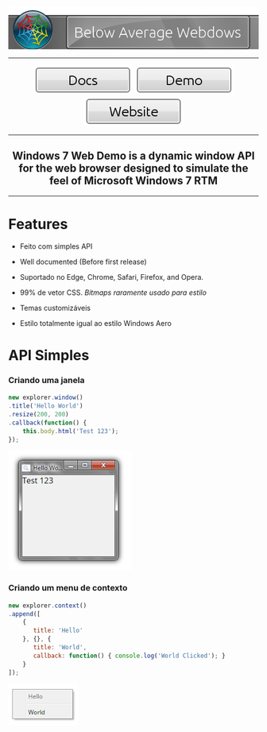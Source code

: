 <img src="https://raw.githubusercontent.com/krisdb2009/webdows-docs/master/images/banner.png">
<hr>
<p align="center">
<a href="https://github.com/belowaverage-org/webdows/wiki"><img src="https://raw.githubusercontent.com/krisdb2009/webdows-docs/master/images/docs.png"></a>
<a href="http://msradmin.github.io/windows7/"><img src="https://raw.githubusercontent.com/krisdb2009/webdows-docs/master/images/demo.png"></a>
<a href="https://belowaverage.org/"><img src="https://raw.githubusercontent.com/krisdb2009/webdows-docs/master/images/website.png"></a>
</p>
<hr>
<h2 align="center">Windows 7 Web Demo is a dynamic window API for the web browser designed to simulate the feel of Microsoft Windows 7 RTM</h2>
<hr>
<h1>Features</h1>

* Feito com simples API

* Well documented (Before first release)

* Suportado no Edge, Chrome, Safari, Firefox, and Opera.

* 99% de vetor CSS. *Bitmaps raramente usado para estilo*

* Temas customizáveis

* Estilo totalmente igual ao estilo Windows Aero

<h1>API Simples</h1>
<h3>Criando uma janela</h3>

```javascript
new explorer.window()
.title('Hello World')
.resize(200, 200)
.callback(function() {
    this.body.html('Test 123');
});
```

<img src="https://raw.githubusercontent.com/krisdb2009/webdows-docs/master/images/simpleapi1.PNG">

<h3>Criando um menu de contexto</h3>
  
```javascript
new explorer.context()
.append([
    {
       title: 'Hello'
    }, {}, {
       title: 'World',
       callback: function() { console.log('World Clicked'); }
    }
]);
```
<img src="https://raw.githubusercontent.com/krisdb2009/webdows-docs/master/images/context.png">
